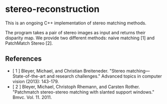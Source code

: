 # stereo-reconstruction
This is an ongoing C++ implementation of stereo matching methods.

The program takes a pair of stereo images as input and returns their disparity map. We provide two different methods: naive matching [1] and PatchMatch Stereo [2].

## References
- [ 1 ] Bleyer, Michael, and Christian Breiteneder. "Stereo matching—State-of-the-art and research challenges." Advanced topics in computer vision (2013): 143-179.
- [ 2 ] Bleyer, Michael, Christoph Rhemann, and Carsten Rother. "Patchmatch stereo-stereo matching with slanted support windows." Bmvc. Vol. 11. 2011.
